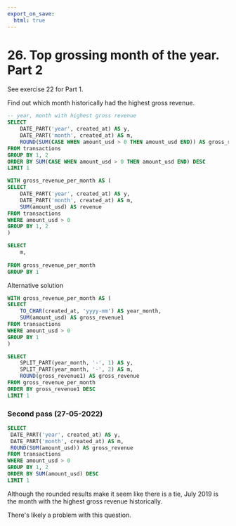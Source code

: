 ```yaml
---
export_on_save:
  html: true
---
```


# 26. Top grossing month of the year. Part 2 

See exercise 22 for Part 1.

Find out which month historically had the highest gross revenue.

```sql
-- year, month with highest gross revenue
SELECT
    DATE_PART('year', created_at) AS y,
    DATE_PART('month', created_at) AS m,
    ROUND(SUM(CASE WHEN amount_usd > 0 THEN amount_usd END)) AS gross_revenue
FROM transactions
GROUP BY 1, 2
ORDER BY SUM(CASE WHEN amount_usd > 0 THEN amount_usd END) DESC
LIMIT 1
```

```sql
WITH gross_revenue_per_month AS (
SELECT
    DATE_PART('year', created_at) AS y,
    DATE_PART('month', created_at) AS m,
    SUM(amount_usd) AS revenue
FROM transactions
WHERE amount_usd > 0
GROUP BY 1, 2
)

SELECT
    m,
    
FROM gross_revenue_per_month
GROUP BY 1
```


Alternative solution

```sql
WITH gross_revenue_per_month AS (
SELECT
    TO_CHAR(created_at, 'yyyy-mm') AS year_month,
    SUM(amount_usd) AS gross_revenue1
FROM transactions
WHERE amount_usd > 0
GROUP BY 1
)

SELECT 
    SPLIT_PART(year_month, '-', 1) AS y,
    SPLIT_PART(year_month, '-', 2) AS m,
    ROUND(gross_revenue1) AS gross_revenue
FROM gross_revenue_per_month
ORDER BY gross_revenue1 DESC
LIMIT 1
```

### Second pass (27-05-2022)

```sql
SELECT 
 DATE_PART('year', created_at) AS y,
 DATE_PART('month', created_at) AS m,
 ROUND(SUM(amount_usd)) AS gross_revenue
FROM transactions
WHERE amount_usd > 0
GROUP BY 1, 2
ORDER BY SUM(amount_usd) DESC
LIMIT 1
```

Although the rounded results make it seem like there is a tie, July 2019 is the month with the highest gross revenue historically.

There's likely a problem with this question.